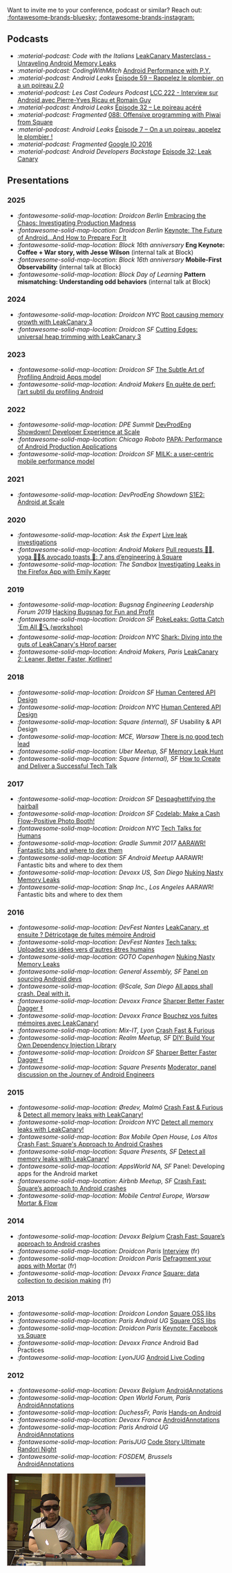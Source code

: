 Want to invite me to your conference, podcast or similar? Reach out: [:fontawesome-brands-bluesky:](https://bsky.app/profile/p-y.wtf) [:fontawesome-brands-instagram:](https://instagram.com/py.ricau/)

## Podcasts

* _:material-podcast: Code with the Italians_ [LeakCanary Masterclass - Unraveling Android Memory Leaks](https://youtu.be/ZdZSGnJw3mY?si=ZHe52y3EdsNrx5V3&t=371)
* _:material-podcast: CodingWithMitch_ [Android Performance with P.Y.](https://youtu.be/RCcA5f13ESo)
* _:material-podcast: Android Leaks_ [Épisode 59 – Rappelez le plombier, on a un poireau 2.0](https://androidleakspodcast.com/2020/02/09/episode-59-rappelez-le-plombier-on-a-un-poireau-2-0/)
* _:material-podcast: Les Cast Codeurs Podcast_ [LCC 222 - Interview sur Android avec Pierre-Yves Ricau et Romain Guy](https://lescastcodeurs.com/2019/12/24/lcc-222-interview-sur-android-avec-pierre-yves-ricau-et-romain-guy-l-integrale/)
* _:material-podcast: Android Leaks_ [Épisode 32 – Le poireau acéré](http://androidleakspodcast.com/2017/12/21/episode-32-le-poireau-acere/)
* _:material-podcast: Fragmented_ [088: Offensive programming with Piwai from Square](http://fragmentedpodcast.com/episodes/88/)
* _:material-podcast: Android Leaks_ [Épisode 7 – On a un poireau, appelez le plombier !](http://androidleakspodcast.com/2016/10/16/episode-7-on-a-un-poireau-appelez-le-plombier/)
* _:material-podcast: Fragmented_ [Google IO 2016](http://fragmentedpodcast.com/episodes/43/)
* _:material-podcast: Android Developers Backstage_ [Episode 32: Leak Canary](http://androidbackstage.blogspot.com/2015/07/episode-32-leak-canary.html)

## Presentations

### 2025

* _:fontawesome-solid-map-location: Droidcon Berlin_ [Embracing the Chaos: Investigating Production Madness](https://youtu.be/kOH1Kdj9c1c)
* _:fontawesome-solid-map-location: Droidcon Berlin_ [Keynote: The Future of Android...And How to Prepare For It](https://youtu.be/CmTSnxCTyIk?t=592)
* _:fontawesome-solid-map-location: Block 16th anniversary_ **Eng Keynote: Coffee + War story, with Jesse Wilson** (internal talk at Block)
* _:fontawesome-solid-map-location: Block 16th anniversary_ **Mobile-First Observability** (internal talk at Block)
* _:fontawesome-solid-map-location: Block Day of Learning_ **Pattern mismatching: Understanding odd behaviors** (internal talk at Block)

### 2024

* _:fontawesome-solid-map-location: Droidcon NYC_ [Root causing memory growth with LeakCanary 3](https://www.droidcon.com/2024/10/17/root-causing-memory-growth-with-leakcanary-3/)
* _:fontawesome-solid-map-location: Droidcon SF_ [Cutting Edges: universal heap trimming with LeakCanary 3](https://www.droidcon.com/2024/07/17/cutting-edges-universal-heap-trimming-with-leakcanary-3/)

### 2023

* _:fontawesome-solid-map-location: Droidcon SF_ [The Subtle Art of Profiling Android Apps model](https://www.droidcon.com/2023/07/20/the-subtle-art-of-profiling-android-apps/)
* _:fontawesome-solid-map-location: Android Makers_ [En quête de perf: l’art subtil du profiling Android](https://youtu.be/IG0u7dja6Hk)

### 2022

* _:fontawesome-solid-map-location: DPE Summit_ [DevProdEng Showdown! Developer Experience at Scale](https://www.youtube.com/watch?v=0hQ-6cJv1R8)
* _:fontawesome-solid-map-location: Chicago Roboto_ [PAPA: Performance of Android Production Applications](https://youtu.be/aPCGYNk3Wzw)
* _:fontawesome-solid-map-location: Droidcon SF_ [MILK: a user-centric mobile performance model](https://www.droidcon.com/2022/06/28/milk-a-user-centric-mobile-performance-model/)

### 2021

* _:fontawesome-solid-map-location: DevProdEng Showdown_ [S1E2: Android at Scale](https://www.youtube.com/watch?v=z4DpYIF1GF0)

### 2020

* _:fontawesome-solid-map-location: Ask the Expert_ [Live leak investigations](https://youtu.be/Sx0k4ipqwBs)
* _:fontawesome-solid-map-location: Android Makers_ [Pull requests 👨‍💻, yoga 🧘‍♂️& avocado toasts 🥑: 7 ans d’engineering à Square](https://www.youtube.com/watch?v=LQbcxihdfDw)
* _:fontawesome-solid-map-location: The Sandbox_ [Investigating Leaks in the Firefox App with Emily Kager](https://youtu.be/kHHOhPPRytc)

### 2019

* _:fontawesome-solid-map-location: Bugsnag Engineering Leadership Forum 2019_ [Hacking Bugsnag for Fun and Profit](https://youtu.be/GVzuGYg107c)
* _:fontawesome-solid-map-location: Droidcon SF_ [PokeLeaks: Gotta Catch 'Em All 🐤🔍 (workshop)](https://www.droidcon.com/media-detail?video=380844642)
* _:fontawesome-solid-map-location: Droidcon NYC_ [Shark: Diving into the guts of LeakCanary's Hprof parser
](https://www.droidcon.com/media-detail?video=362742252)
* _:fontawesome-solid-map-location: Android Makers, Paris_ [LeakCanary 2: Leaner, Better, Faster, Kotliner!](https://www.youtube.com/watch?v=LEX8dn4BLUw)

### 2018
* _:fontawesome-solid-map-location: Droidcon SF_ [Human Centered API Design](https://www.youtube.com/watch?v=WGO72xxLorw)
* _:fontawesome-solid-map-location: Droidcon NYC_ [Human Centered API Design](https://www.youtube.com/watch?v=lQime4wONe4)
* _:fontawesome-solid-map-location: Square (internal), SF_ Usability & API Design
* _:fontawesome-solid-map-location: MCE, Warsaw_ [There is no good tech lead](https://www.youtube.com/watch?v=AkaxgA3JHyQ)
* _:fontawesome-solid-map-location: Uber Meetup, SF_ [Memory Leak Hunt](https://www.youtube.com/watch?v=KwArTJHLq5g)
* _:fontawesome-solid-map-location: Square (internal), SF_ [How to Create and Deliver a Successful Tech Talk](https://www.youtube.com/watch?v=nNM5Bv9OTck)

### 2017
* _:fontawesome-solid-map-location: Droidcon SF_ [Despaghettifying the hairball](https://www.youtube.com/watch?v=GesiS2bkTKA)
* _:fontawesome-solid-map-location: Droidcon SF_ [Codelab: Make a Cash Flow-Positive Photo Booth!](https://droidcon-server.herokuapp.com/showSession/112056)
* _:fontawesome-solid-map-location: Droidcon NYC_ [Tech Talks for Humans](https://www.youtube.com/watch?v=d5HYGu_UBNo)
* _:fontawesome-solid-map-location: Gradle Summit 2017_ [AARAWR! Fantastic bits and where to dex them](https://www.youtube.com/watch?v=semnhz5EYGU)
* _:fontawesome-solid-map-location: SF Android Meetup_ AARAWR! Fantastic bits and where to dex them
* _:fontawesome-solid-map-location: Devoxx US, San Diego_ [Nuking Nasty Memory Leaks](https://www.youtube.com/watch?v=fhE--eTEW84)
* _:fontawesome-solid-map-location: Snap Inc., Los Angeles_ AARAWR! Fantastic bits and where to dex them

### 2016

* _:fontawesome-solid-map-location: DevFest Nantes_ [LeakCanary, et ensuite ? Détricotage de fuites mémoire Android](https://www.youtube.com/watch?v=nSSidt0GKeE)
* _:fontawesome-solid-map-location: DevFest Nantes_ [Tech talks: Uploadez vos idées vers d'autres êtres humains](https://www.youtube.com/watch?v=fEs-Z0YiqZs)
* _:fontawesome-solid-map-location: GOTO Copenhagen_ [Nuking Nasty Memory Leaks](https://www.youtube.com/watch?v=7A7Uv9ZBE2U)
* _:fontawesome-solid-map-location: General Assembly, SF_ [Panel on sourcing Android devs](https://generalassemb.ly/education/where-are-all-the-android-developers-insider-tips-on-sourcing-talent)
* _:fontawesome-solid-map-location: @Scale, San Diego_ [All apps shall crash. Deal with it.](https://atscaleconference.com/videos/all-apps-shall-crash-deal-with-it/)
* _:fontawesome-solid-map-location: Devoxx France_ [Sharper Better Faster Dagger ‡](https://www.youtube.com/watch?v=dfyEzLFS-uA)
* _:fontawesome-solid-map-location: Devoxx France_ [Bouchez vos fuites mémoires avec LeakCanary!](https://www.youtube.com/watch?v=rzpPtRcuMZg)
* _:fontawesome-solid-map-location: Mix-IT, Lyon_ [Crash Fast & Furious](https://www.infoq.com/fr/presentations/mix-it-pierre-yves-ricau-crash-fast-and-furious)
* _:fontawesome-solid-map-location: Realm Meetup, SF_ [DIY: Build Your Own Dependency Injection Library](https://realm.io/news/android-pierre-yves-ricau-build-own-dependency-injection/)
* _:fontawesome-solid-map-location: Droidcon SF_ [Sharper Better Faster Dagger ‡](https://www.youtube.com/watch?v=7mVRZqsozPw)
* _:fontawesome-solid-map-location: Square Presents_ [Moderator, panel discussion on the Journey of Android Engineers](https://www.youtube.com/watch?v=Ab8H-HfhSmM)


### 2015

* _:fontawesome-solid-map-location: Øredev, Malmö_ [Crash Fast & Furious](https://vimeo.com/145042944) & [Detect all memory leaks with LeakCanary!](https://vimeo.com/144691913)
* _:fontawesome-solid-map-location: Droidcon NYC_ [Detect all memory leaks with LeakCanary!](https://www.youtube.com/watch?v=mU1VcKx8Wzw)
* _:fontawesome-solid-map-location: Box Mobile Open House, Los Altos_ [Crash Fast: Square's Approach to Android Crashes](https://youtu.be/QQAdoKRAoIQ?t=52m37s)
* _:fontawesome-solid-map-location: Square Presents, SF_ [Detect all memory leaks with LeakCanary!](https://www.youtube.com/watch?v=D_hjK-tEHoQ)
* _:fontawesome-solid-map-location: AppsWorld NA, SF_ Panel: Developing apps for the Android market
* _:fontawesome-solid-map-location: Airbnb Meetup, SF_ [Crash Fast: Square’s approach to Android crashes](https://www.youtube.com/watch?v=57P86oZXjXs)
* _:fontawesome-solid-map-location: Mobile Central Europe, Warsaw_ [Mortar & Flow](https://www.youtube.com/watch?v=R8NbpkpSuw8)

### 2014

* _:fontawesome-solid-map-location: Devoxx Belgium_ [Crash Fast: Square’s approach to Android crashes](https://www.youtube.com/watch?v=9lwUYxTIb8k)
* _:fontawesome-solid-map-location: Droidcon Paris_ [Interview](https://www.youtube.com/watch?v=KnIXggveDPw) (fr)
* _:fontawesome-solid-map-location: Droidcon Paris_ [Defragment your apps with Mortar](https://www.youtube.com/watch?v=sfFkzigp3Q8) (fr)
* _:fontawesome-solid-map-location: Devoxx France_ [Square: data collection to decision making](https://www.youtube.com/watch?v=xmZAGO6V0LQ) (fr)

### 2013

* _:fontawesome-solid-map-location: Droidcon London_ [Square OSS libs](https://skillsmatter.com/skillscasts/4607-ship-faster-with-open-source-from-square)
* _:fontawesome-solid-map-location: Paris Android UG_ [Square OSS libs](https://www.youtube.com/watch?v=phRP6qELHVU)
* _:fontawesome-solid-map-location: Droidcon Paris_ [Keynote: Facebook vs Square](http://fr.droidcon.com/2013/sessions/facebook-vs-square/)
* _:fontawesome-solid-map-location: Devoxx France_ Android Bad Practices
* _:fontawesome-solid-map-location: LyonJUG_ [Android Live Coding](http://www.lyonjug.org/evenements/android)

### 2012

* _:fontawesome-solid-map-location: Devoxx Belgium_ [AndroidAnnotations](https://www.youtube.com/watch?v=n3Mm6DwCbiM)
* _:fontawesome-solid-map-location: Open World Forum, Paris_ [AndroidAnnotations](http://openworldforum2012.sched.org/event/fe4a4b5d8c75ab66ed9de7de91868f1d)
* _:fontawesome-solid-map-location: DuchessFr, Paris_ [Hands-on Android](http://www.duchess-france.org/hands-on-android/)
* _:fontawesome-solid-map-location: Devoxx France_ [AndroidAnnotations](https://www.youtube.com/watch?v=92YAB2fo7CE)
* _:fontawesome-solid-map-location: Paris Android UG_ [AndroidAnnotations](http://youtu.be/1Vwa9azGHyQ?t=1h21m48s)
* _:fontawesome-solid-map-location: ParisJUG_ [Code Story Ultimate Randori Night](https://www.parisjug.org/xwiki/wiki/oldversion/view/Meeting/20120214)
* _:fontawesome-solid-map-location: FOSDEM, Brussels_ [AndroidAnnotations](https://archive.fosdem.org/2012/schedule/event/androidannotations.html)

![Code Story Ultimate Randori Night](/images/cv_code_story.jpg)
